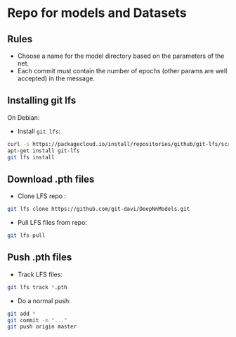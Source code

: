# Repo for models and Datasets

## Rules

- Choose a name for the model directory based on the parameters of the net.
- Each commit must contain the number of epochs (other params are well accepted) in the message.


## Installing git lfs 

On Debian:

- Install `git lfs`:
```bash
curl -s https://packagecloud.io/install/repositories/github/git-lfs/script.deb.sh | bash
apt-get install git-lfs
git lfs install
```

## Download .pth files

- Clone LFS repo :
```bash
git lfs clone https://github.com/git-davi/DeepNnModels.git 
```

- Pull LFS files from repo:
```bash
git lfs pull
```

## Push .pth files

- Track LFS files:
```bash
git lfs track *.pth
```

- Do a normal push:
```bash
git add *
git commit -m "..."
git push origin master
```
